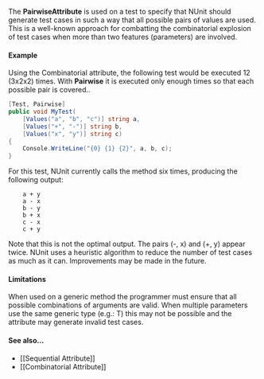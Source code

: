 <p>The <b>PairwiseAttribute</b> is used on a test to specify that NUnit should
   generate test cases in such a way that all possible pairs of
   values are used. This is a well-known approach for combatting
   the combinatorial explosion of test cases when more than
   two features (parameters) are involved.
   
#### Example

<p>Using the Combinatorial attribute, the following test would be executed 12 (3x2x2) times.
   With <b>Pairwise</b> it is executed only enough times so that each possible pair is covered..

```C#
[Test, Pairwise]
public void MyTest(
    [Values("a", "b", "c")] string a,
    [Values("+", "-")] string b,
    [Values("x", "y")] string c)
{
    Console.WriteLine("{0} {1} {2}", a, b, c);
}
```

<p>For this test, NUnit currently calls the method six times, producing the following output:

```
	a + y
	a - x
	b - y
	b + x
	c - x
	c + y
```

<p>Note that this is not the optimal output. The pairs (-, x) and (+, y)
appear twice. NUnit uses a heuristic algorithm to reduce the number of test cases as much
as it can. Improvements may be made in the future.

#### Limitations

<p>When used on a generic method the programmer must ensure that all
   possible combinations of arguments are valid. When multiple parameters
   use the same generic type (e.g.: T) this may not be possible and the
   attribute may generate invalid test cases.
    
#### See also...
 * [[Sequential Attribute]]
 * [[Combinatorial Attribute]]
